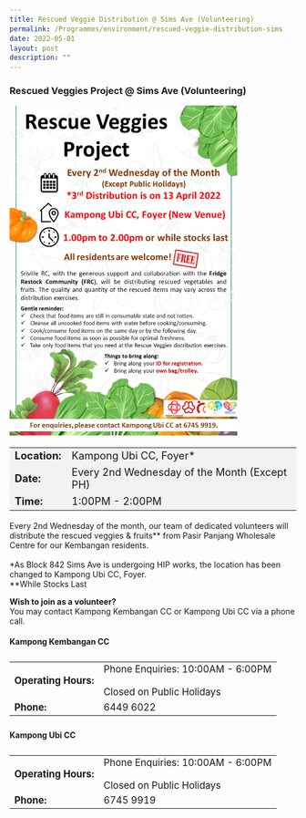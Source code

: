 ```yaml
---
title: Rescued Veggie Distribution @ Sims Ave (Volunteering)
permalink: /Programmes/environment/rescued-veggie-distribution-sims
date: 2022-05-01
layout: post
description: ""
---
```

### Rescued Veggies Project @ Sims Ave (Volunteering) ### 

<img style="height:auto; width:400px;" src="/images/Programmes (May 2022)/rescued_veggies_distribution_simsavenue.png">

<table  style="font-size:130%; background-color:#f2f2f2">
<tbody>
<tr>
 <td><b>Location:</b></td><td>Kampong Ubi CC, Foyer*</td>
</tr>
<tr>
 <td><b>Date:</b> </td><td>Every 2nd Wednesday of the Month (Except PH)</td>
</tr>
<tr>
	<td> <b>Time:</b> </td><td> 1:00PM - 2:00PM</td>
</tr>
</tbody>
</table>

Every 2nd Wednesday of the month, our team of dedicated volunteers will distribute the rescued veggies & fruits** from Pasir Panjang Wholesale Centre for our Kembangan residents.<br><br>
*As Block 842 Sims Ave is undergoing HIP works, the location has been changed to Kampong Ubi CC, Foyer.<br>
**While Stocks Last


<b>Wish to join as a volunteer?</b><br>
You may contact Kampong Kembangan CC or Kampong Ubi CC via a phone call.
#### Kampong Kembangan CC ####
<table  style="display:flex; flex-grow:1; margin: 0px 0px 25px 0px; font-size:120%;">
<tbody>
<tr>
	<td><b>Operating Hours:</b> </td>
	<td>Phone Enquiries: 10:00AM - 6:00PM<br><br>Closed on Public Holidays</td>
</tr>
<tr>
	<td> <b>Phone:</b> </td><td>6449 6022</td>
</tr>
</tbody>
</table>

#### Kampong Ubi CC ####
<table  style="display:flex; font-size:120%; padding-bottom:25px">
<tbody>
<tr>
 <td><b>Operating Hours:</b> </td>
	<td>Phone Enquiries: 10:00AM - 6:00PM<br><br>Closed on Public Holidays</td>
</tr>
<tr>
	<td> <b>Phone:</b> </td><td>6745 9919</td>
</tr>
</tbody>
</table>